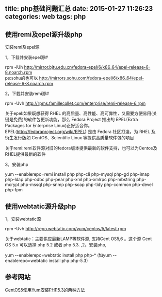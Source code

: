 title: php基础问题汇总
date: 2015-01-27 11:26:23
categories: web
tags: php
---
使用remi及epel源升级php
---
  安装remi及epel源
  

 1，下载并安装epel源# 

rpm -iUh http://mirror.bjtu.edu.cn/fedora-epel/6/x86_64/epel-release-6-8.noarch.rpm  
ps:sohu的也可以
http://mirrors.sohu.com/fedora-epel/6/x86_64/epel-release-6-8.noarch.rpm  

 2，下载并安装remi源# 

rpm -Uvh http://rpms.famillecollet.com/enterprise/remi-release-6.rpm  



关于epel:如果既想获得 RHEL 的高质量、高性能、高可靠性，又需要方便易用(关键是免费)的软件包更新功能，那么 Fedora Project 推出的 EPEL(Extra Packages for Enterprise Linux)正好适合你。EPEL(http://fedoraproject.org/wiki/EPEL) 是由 Fedora 社区打造，为 RHEL 及衍生发行版如 CentOS、Scientific Linux 等提供高质量软件包的项目

关于remi:remi软件源对旧的fedora版本提供最新的软件支持，也可以为Centos及RHEL提供最新的软件

3，安装php

yum --enablerepo=remi install php php-cli php-mysql php-gd php-imap php-ldap php-odbc php-pear php-xml php-xmlrpc php-mbstring php-mcrypt php-mssql php-snmp php-soap php-tidy php-common php-devel php-fpm

 使用webtatic源升级php
 ---
1，安装webtatic源

rpm -Uvh http://repo.webtatic.com/yum/centos/5/latest.rpm  

关于webtatic：主要供应最新LAMP等软件源, 支持Cent OS5,6 。这个源 Cent OS 5.x 可以选择 php 5.2 或者 php 5.3.
,2，安装php,

yum --enablerepo=webtatic install php php-*   (如yum --enablerepo=webtatic install php php-5.3)

参考网站
---
[CentOS5使用Yum安装PHP5.3的两种方法](http://www.hczm.cn/post/index/id/135)


